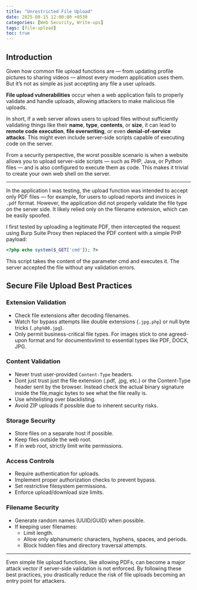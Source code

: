 ```yaml
---
title: "Unrestricted File Upload"
date: 2025-08-15 12:00:00 +0530
categories: [Web Security, Write-ups]
tags: [file-upload]
toc: true
---
```


## Introduction

Given how common file upload functions are — from updating profile pictures to sharing videos — almost every modern application uses them. But it’s not as simple as just accepting any file a user uploads.

**File upload vulnerabilities** occur when a web application fails to properly validate and handle uploads, allowing attackers to make malicious file uploads.

In short, if a web server allows users to upload files without sufficiently validating things like their **name**, **type**, **contents**, or **size**, it can lead to **remote code execution**, **file overwriting**, or even **denial-of-service attacks**. This might even include server-side scripts capable of executing code on the server.

From a security perspective, the worst possible scenario is when a website allows you to upload server-side scripts — such as PHP, Java, or Python files — and is also configured to execute them as code. This makes it trivial to create your own web shell on the server.

---

In the application I was testing, the upload function was intended to accept only PDF files — for example, for users to upload reports and invoices in `.pdf` format. However, the application did not properly validate the file type on the server side. It likely relied only on the filename extension, which can be easily spoofed.

I first tested by uploading a legitimate PDF, then intercepted the request using Burp Suite Proxy then replaced the PDF content with a simple PHP payload:
```php
<?php echo system($_GET['cmd']); ?>
```
This script takes the content of the parameter cmd and executes it. The server accepted the file without any validation errors.

## Secure File Upload Best Practices

### Extension Validation
- Check file extensions after decoding filenames.
- Watch for bypass attempts like double extensions (`.jpg.php`) or null byte tricks (`.php%00.jpg`).
- Only permit business-critical file types. For images stick to one agreed-upon format and for documentsvlimit to essential types like PDF, DOCX, JPG.


### Content Validation
- Never trust user-provided `Content-Type` headers.
- Dont just trust just the file extension (.pdf, .jpg, etc.) or the Content-Type header sent by the browser. Instead check the actual binary signature inside the file,magic bytes to see what the file really is.
- Use whitelisting over blacklisting.
- Avoid ZIP uploads if possible due to inherent security risks.


### Storage Security
- Store files on a separate host if possible.
- Keep files outside the web root.
- If in web root, strictly limit write permissions.

### Access Controls
- Require authentication for uploads.
- Implement proper authorization checks to prevent bypass.
- Set restrictive filesystem permissions.
- Enforce upload/download size limits.

### Filename Security
- Generate random names (UUID/GUID) when possible.
- If keeping user filenames:
  - Limit length.
  - Allow only alphanumeric characters, hyphens, spaces, and periods.
  - Block hidden files and directory traversal attempts.
---

Even simple file upload functions, like allowing PDFs, can become a major attack vector if server-side validation is not enforced. By following these best practices, you drastically reduce the risk of file uploads becoming an entry point for attackers.

